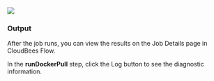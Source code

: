 
<img src="../../plugins/@PLUGIN_KEY@/images/runDockerPull1.png" />

<h3>Output</h3>

<p>After the job runs, you can view the results on the Job Details page in CloudBees Flow.</p>

<p>In the <b>runDockerPull</b> step, click the Log button to see the diagnostic information. </p>

